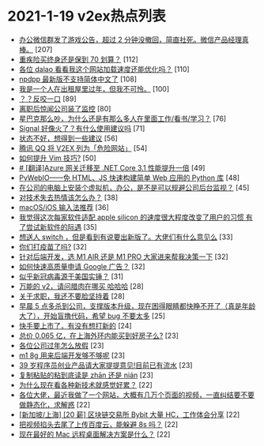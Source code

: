 # 2021-1-19 v2ex热点列表

+ [办公微信群发了游戏公告，超过 2 分钟没撤回，简直社死。微信产品经理真棒。](https://www.v2ex.com/t/746231#reply207) [207]
+ [重疾险买终身还是保到 70 划算？](https://www.v2ex.com/t/746164#reply112) [112]
+ [各位 dalao 看看我这个网站加载速度还能优化吗？](https://www.v2ex.com/t/746175#reply110) [110]
+ [npdpp 最新版不支持简体中文了](https://www.v2ex.com/t/746252#reply108) [108]
+ [我是一个人在出租屋里过年，但我不可怜。](https://www.v2ex.com/t/746172#reply100) [100]
+ [？？反咬一口](https://www.v2ex.com/t/746267#reply89) [89]
+ [离职后惊闻公司装了监控](https://www.v2ex.com/t/746299#reply80) [80]
+ [星巴克那么吵，为什么还是有那么多人在里面工作/看书/学习？](https://www.v2ex.com/t/746322#reply76) [76]
+ [Signal 好像火了？有什么使用建议吗](https://www.v2ex.com/t/746147#reply71) [71]
+ [状态不好，想得到一些建议](https://www.v2ex.com/t/746170#reply56) [56]
+ [腾讯 QQ 将 V2EX 列为「危险网站」](https://www.v2ex.com/t/746297#reply54) [54]
+ [如何提升 Vim 技巧?](https://www.v2ex.com/t/746177#reply50) [50]
+ [# [翻译]Azure 网关迁移至 .NET Core 3.1 性能提升一倍](https://www.v2ex.com/t/746138#reply49) [49]
+ [PyWebIO——免 HTML、JS 快速构建简单 Web 应用的 Python 库](https://www.v2ex.com/t/746349#reply48) [48]
+ [在公司的电脑上安装个虚拟机，办公，是不是可以规避公司后台监视？](https://www.v2ex.com/t/746169#reply45) [45]
+ [对技术失去热情该怎么办？](https://www.v2ex.com/t/746160#reply38) [38]
+ [macOS/iOS 输入法推荐](https://www.v2ex.com/t/746294#reply36) [36]
+ [我觉得这次每家软件适配 apple silicon 的速度很大程度改变了用户的习惯 有了尝试新软件的际遇](https://www.v2ex.com/t/746337#reply35) [35]
+ [想送人 switch ，但是看到有说要出新版了。大佬们有什么意见么](https://www.v2ex.com/t/746187#reply33) [33]
+ [你们打疫苗了吗?](https://www.v2ex.com/t/746247#reply32) [32]
+ [针对后端开发，选 M1 AIR 还是 M1 PRO 大家进来帮我决策一下](https://www.v2ex.com/t/746288#reply32) [32]
+ [如何快速高质量申请 Google 广告？](https://www.v2ex.com/t/746191#reply32) [32]
+ [似乎新冠病毒源于美国实锤？](https://www.v2ex.com/t/746453#reply31) [31]
+ [万能的 v2，请问腊肉在哪买 哈哈哈](https://www.v2ex.com/t/746290#reply28) [28]
+ [关于求职，我还不要脸坚持着](https://www.v2ex.com/t/746346#reply28) [28]
+ [早晨 5 点多杀到公司，支撑版本升级，现在困得眼睛都快睁不开了（真是年龄大了），开始盲撸代码，希望 bug 不要太多](https://www.v2ex.com/t/746182#reply25) [25]
+ [快手要上市了，有没有想打新的](https://www.v2ex.com/t/746156#reply24) [24]
+ [总价 0.065 亿，在上海外环内能买到好房子么?](https://www.v2ex.com/t/746243#reply23) [23]
+ [各位公司过年怎么放假](https://www.v2ex.com/t/746277#reply23) [23]
+ [m1 8g 用来后端开发够不够呢](https://www.v2ex.com/t/746295#reply23) [23]
+ [39 岁程序员创业产品请大家提提意见!目前已有流水](https://www.v2ex.com/t/746305#reply23) [23]
+ [复制粘贴的粘到底读是 zhān 还是 nián](https://www.v2ex.com/t/746150#reply23) [23]
+ [为什么现在看各种新技术就感觉好累？](https://www.v2ex.com/t/746336#reply22) [22]
+ [各位大佬，最近我做了一个网站，大概有几万个页面的视频，一直纠结要不要做静态化，求解惑](https://www.v2ex.com/t/746345#reply22) [22]
+ [[新加坡/上海] [20 薪] 区块链交易所 Bybit 大量 HC，工作体会分享](https://www.v2ex.com/t/746351#reply22) [22]
+ [把视频掐头去尾了上传百度云，能躲避 8s 吗？](https://www.v2ex.com/t/746226#reply22) [22]
+ [现在最好的 Mac 远程桌面解决方案是什么？](https://www.v2ex.com/t/746238#reply22) [22]

